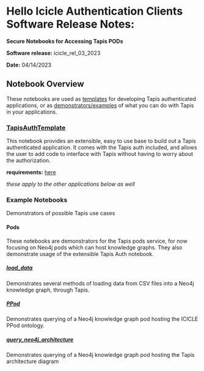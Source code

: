 # Hello Icicle Authentication Clients Software Release Notes:

**Secure Notebooks for Accessing Tapis PODs**

**Software release:** icicle_rel_03_2023

**Date:** 04/14/2023

## Notebook Overview
These notebooks are used as [templates](https://github.com/sdsc-hpc-training-org/hello_icicle_auth_clients/tree/main/icicle_rel_03_2023/Notebooks/TapisAuthTemplate) for developing Tapis authenticated applications, or as [demonstrators/examples](https://github.com/sdsc-hpc-training-org/hello_icicle_auth_clients/tree/main/icicle_rel_03_2023/Notebooks/ExampleApplications) of what you can do with Tapis in your applications.

### [TapisAuthTemplate](https://github.com/sdsc-hpc-training-org/hello_icicle_auth_clients/blob/main/icicle_rel_03_2023/Notebooks/TapisAuthTemplate/tapis_pods_auth.ipynb)
This notebook provides an extensible, easy to use base to build out a Tapis authenticated application. It comes with the Tapis auth included, and allows the user to add code to interface with Tapis without having to worry about the authorization.

**requirements:** [here](https://github.com/sdsc-hpc-training-org/hello_icicle_auth_clients/blob/main/icicle_rel_03_2023/Notebooks/TapisAuthTemplate/requirements.txt)

*these apply to the other applications below as well*

### Example Notebooks
Demonstrators of possible Tapis use cases
#### Pods
These notebooks are demonstrators for the Tapis pods service, for now focusing on Neo4j pods which can host knowledge graphs. They also demonstrate usage of the extensible Tapis Auth notebook.

##### **[load_data](https://github.com/sdsc-hpc-training-org/hello_icicle_auth_clients/blob/main/icicle_rel_03_2023/Notebooks/ExampleApplications/Neo4j/load_data.ipynb)**

Demonstrates several methods of loading data from CSV files into a Neo4j knowledge graph, through Tapis.

##### **[PPod](https://github.com/sdsc-hpc-training-org/hello_icicle_auth_clients/blob/main/icicle_rel_03_2023/Notebooks/ExampleApplications/Neo4j/PPod.ipynb)**

Demonstrates querying of a Neo4j knowledge graph pod hosting the ICICLE PPod ontology.


##### **[query_neo4j_architecture](https://github.com/sdsc-hpc-training-org/hello_icicle_auth_clients/blob/main/icicle_rel_03_2023/Notebooks/ExampleApplications/Neo4j/query_neo4j_architecture.ipynb)**

Demonstrates querying of a Neo4j knowledge graph pod hosting the Tapis architecture diagram

